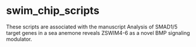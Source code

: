 # swim_chip_scripts

These scripts are associated with the manuscript Analysis of SMAD1/5 target genes in a sea anemone reveals ZSWIM4-6 as a novel BMP signaling modulator.
